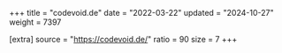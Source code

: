 +++
title = "codevoid.de"
date = "2022-03-22"
updated = "2024-10-27"
weight = 7397

[extra]
source = "https://codevoid.de/"
ratio = 90
size = 7
+++
